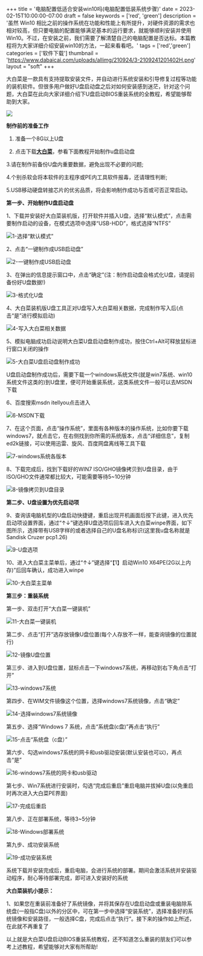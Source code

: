 +++
title = '电脑配置低适合安装win10吗(电脑配置低装系统步骤)'
date = 2023-02-15T10:00:00-07:00
draft = false
keywords = ['red', 'green']
description = '虽然 Win10 相比之前的操作系统在功能和性能上有所提升，对硬件资源的需求也相对较高，但只要电脑的配置能够满足基本的运行要求，就能够顺利安装并使用 Win10。不过，在安装之前，我们需要了解清楚自己的电脑配置是否达标。本篇教程将为大家详细介绍安装win10的方法，一起来看看吧。'
tags = ['red','green']
categories = ['软件下载']
thumbnail = 'https://www.dabaicai.com/uploads/allimg/210924/3-2109241201402H.png'
layout = "soft"
+++

大白菜是一款具有支持提取安装文件，并自动进行系统安装和引导修复过程等功能的装机软件。但很多用户做好U盘启动盘之后对如何安装感到迷茫，针对这个问题，大白菜在此向大家详细介绍下U盘启动BIOS重装系统的全教程，希望能够帮助到大家。

![](https://www.dabaicai.com/uploads/allimg/210924/3-210924115Q2515.jpg)
 
 **制作前的准备工作**

1. 准备一个8G以上U盘

2. 点击下载[**大白菜**](https://www.dabaicai.com)，参看下面教程开始制作u盘启动盘

3.请在制作前备份U盘内重要数据，避免出现不必要的问题;

4.个别杀软会将本软件的主程序或PE内工具软件报毒，还请理性判断;

5.USB移动硬盘转接芯片的优劣品质，将会影响制作成功与否或可否正常启动。

**第一步、开始制作U盘启动盘**
 
1、下载并安装好大白菜装机版，打开软件并插入U盘，选择“默认模式”，点击需要制作启动的设备，在模式选项中选择“USB-HDD”，格式选择“NTFS”

![1-选择“默认模式”](https://www.dabaicai.com/uploads/allimg/210924/3-210924115R5325.png)

2、点击“一键制作成USB启动盘”

![2-一键制作成USB启动盘](https://www.dabaicai.com/uploads/allimg/210924/3-210924115S3604.png)

3、在弹出的信息提示窗口中，点击“确定”(注：制作启动盘会格式化U盘，请提前备份好U盘数据!)

![3-格式化U盘](https://www.dabaicai.com/uploads/allimg/210924/3-210924115T13G.png)

4、大白菜装机版U盘工具正对U盘写入大白菜相关数据，完成制作写入后(点击“是”进行模拟启动)

![4-写入大白菜相关数据](https://www.dabaicai.com/uploads/allimg/210924/3-210924115U0362.png)

5、模拟电脑成功启动说明大白菜U盘启动盘制作成功，按住Ctrl+Alt可释放鼠标进行窗口关闭的操作

![5-大白菜U盘启动盘制作成功](https://www.dabaicai.com/uploads/allimg/210924/3-210924115911b1.png)

U盘启动盘制作成功后，需要下载一个windows系统文件(就是win7系统、win10系统文件这类的)到U盘里，便可开始重装系统，这类系统文件一般可以去MSDN下载

6、百度搜索msdn itellyou点击进入

![6-MSDN下载](https://www.dabaicai.com/uploads/allimg/210924/3-21092411592I27.png)

7、在这个页面，点击“操作系统”，里面有各种版本的操作系统，比如你要下载windows7，就点击它，在右侧找到你所需的系统版本，点击“详细信息”，复制ed2k链接，可以使用迅雷、旋风、百度网盘离线等工具下载
 
![7-windows系统各版本](https://www.dabaicai.com/uploads/allimg/210924/3-21092411593H34.png)

8、下载完成后，找到下载好的WIN7 ISO/GHO镜像拷贝到U盘目录，由于ISO/GHO文件通常都比较大，可能需要等待5~10分钟
 
![8-镜像拷贝到U盘目录](https://www.dabaicai.com/uploads/allimg/210924/3-2109241159511P.png)

**第二步、U盘设置为优先启动项**
 
9、查询该电脑机型的U盘启动快捷键，重启出现开机画面后按下此键，进入优先启动项设置界面，通过“↑↓”键选择U盘选项后回车进入大白菜winpe界面，如下图所示，选择带有USB字样的或者选择自己的U盘名称标识(这里我u盘名称就是Sandisk Cruzer pcp1.26)
 
![9-U盘选项](https://www.dabaicai.com/uploads/allimg/210924/3-210924120004340.png)

10、进入大白菜主菜单后，通过“↑↓”键选择“【1】启动Win10 X64PE(2G以上内存)”后回车确认，成功进入winpe

![10-大白菜主菜单](https://www.dabaicai.com/uploads/allimg/210924/3-210924120015K4.jpg)

**第三步：重装系统**
 
第一步、双击打开“大白菜一键装机”
 
![11-大白菜一键装机](https://www.dabaicai.com/uploads/allimg/210924/3-21092412002Sb.png)

第二步、点击“打开”选存放镜像U盘位置(每个人存放不一样，能查询镜像的位置就行)

![12-镜像U盘位置](https://www.dabaicai.com/uploads/allimg/210924/3-21092412003M29.png)

第三步、进入到U盘位置，鼠标点击一下windows7系统，再移动到右下角点击“打开”

![13-windows7系统](https://www.dabaicai.com/uploads/allimg/210924/3-21092412005TP.png)

第四步、在WIM文件镜像这个位置，选择windows7系统镜像，点击“确定”

![14-选择windows7系统镜像](https://www.dabaicai.com/uploads/allimg/210924/3-210924120106264.png)

第五步、选择“Windows 7 系统，点击“系统盘(c盘)”再点击“执行”

![15-点击“系统盘（c盘）”](https://www.dabaicai.com/uploads/allimg/210924/3-21092412011C22.png)

第六步、勾选windows7系统的网卡和usb驱动安装(默认安装也可以)，再点击“是”

![16-windows7系统的网卡和usb驱动](https://www.dabaicai.com/uploads/allimg/210924/3-2109241201259E.png)

第七步、Win7系统进行安装时，勾选“完成后重启”重启电脑并拔掉U盘(以免重启时再次进入大白菜PE界面)

![17-完成后重启](https://www.dabaicai.com/uploads/allimg/210924/3-210924120132Z7.png)

第八步、正在部署系统，等待3~5分钟

![18-Windows部署系统](https://www.dabaicai.com/uploads/allimg/210924/3-2109241201402H.png)

第九步、成功安装系统

![19-成功安装系统](https://www.dabaicai.com/uploads/allimg/210924/3-210924120150610.png)

系统下载并安装完成后，重启电脑，会进行系统的部署。期间会激活系统并安装驱动程序，耐心等待部署完成，即可进入安装好的系统

**大白菜装机小提示：**

1、如果您在重装前准备好了系统镜像，并将其保存在U盘启动盘或重装电脑除系统盘(一般指C盘)以外的分区中，可在第一步中选择“安装系统”，选择准备好的系统镜像和安装路径，一般选择C盘，完成后点击“执行”。接下来的操作如上所述，在此就不再重复了

以上就是大白菜U盘启动BIOS重装系统教程，还不知道怎么重装的朋友们可以参考上述教程，希望能够对大家有所帮助!
